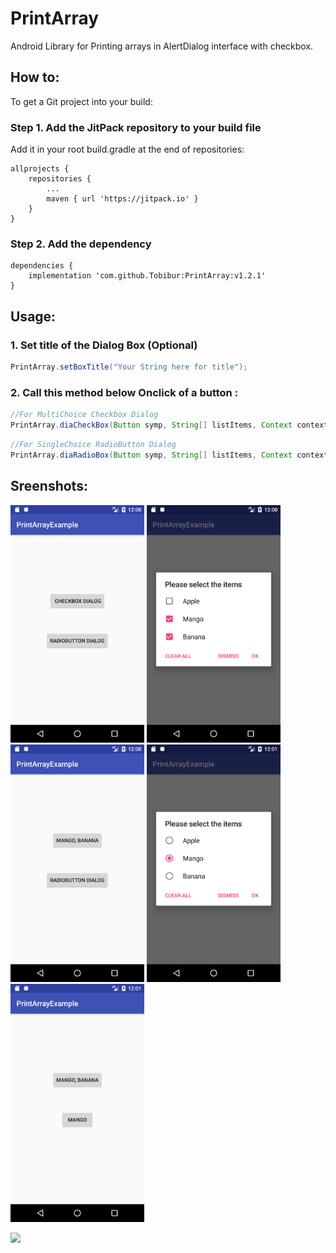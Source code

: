 # PrintArray
Android Library for Printing arrays in AlertDialog interface with checkbox.

## How to:

To get a Git project into your build:

### Step 1. Add the JitPack repository to your build file
Add it in your root build.gradle at the end of repositories:

	allprojects {
		repositories {
			...
			maven { url 'https://jitpack.io' }
		}
	}
  
  

### Step 2. Add the dependency

	dependencies {
		implementation 'com.github.Tobibur:PrintArray:v1.2.1'
	}

## Usage:

### 1. Set title of the Dialog Box (Optional)

```Java
PrintArray.setBoxTitle("Your String here for title");
```

### 2. Call this method below Onclick of a button :

```Java
//For MultiChoice Checkbox Dialog
PrintArray.diaCheckBox(Button symp, String[] listItems, Context context)
```

```Java
//For SingleChoice RadioButton Dialog
PrintArray.diaRadioBox(Button symp, String[] listItems, Context context)
```

## Sreenshots:

<img src="images/a.png" width="214"> <img src="images/b.png" width="214">
<img src="images/c.png" width="214"> <img src="images/d.png" width="214">
<img src="images/e.png" width="214">


[![](https://jitpack.io/v/Tobibur/PrintArray.svg)](https://jitpack.io/#Tobibur/PrintArray)
